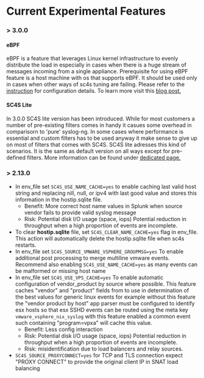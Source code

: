 # Current Experimental Features

### > 3.0.0
#### eBPF
eBPF is a feature that leverages Linux kernel infrastructure to evenly distribute the load in especially in cases when there is a huge stream of messages incoming from a single appliance.
Prerequisite for using eBPF feature is a host machine with os that supports eBPF. It should be used only in cases when other ways of sc4s tuning are failing. Please refer to the [instruction](./configuration.md#ebpf) for configuration details. 
To learn more visit this [blog post.](https://www.syslog-ng.com/community/b/blog/posts/syslog-ng-4-2-extra-udp-performance)
#### SC4S Lite
In 3.0.0 SC4S lite version has been introduced. While for most customers a number of pre-existing filters comes in handy it casues some overhead in comparisorn to 'pure' syslog-ng. In some cases where performance is essential and custom filters has to be used anyway it make sense to give up on most of filters that comes with SC4S. SC4S lite adresses this kind of scenarios. It is the same as default version on all ways except for pre-defined filters.
More information can be found under [dedicated page.](./lite.md)
### > 2.13.0

* In env_file set `SC4S_USE_NAME_CACHE=yes` to enable caching last valid host string and replacing nill, null, or ipv4 with last good value and stores this information in the hostip.sqlite file. 
    - Benefit: More correct host name values in Splunk when source vendor fails to provide valid syslog message
    - Risk: Potential disk I/O usage (space, iops) Potential reduction in throughput when a high proportion of events are incomplete.
* To clear **hostip.sqlite** file, set `SC4S_CLEAR_NAME_CACHE=yes` flag in env_file. This action will automatically delete  the hostip.sqlite file when sc4s restarts.
* In env_file set `SC4S_SOURCE_VMWARE_VSPHERE_GROUPMSG=yes` To enable additional post processing to merge multiline vmware events. Recommend also enabling `SC4S_USE_NAME_CACHE=yes` as many events can be malformed or missing host name
* In env_file set `SC4S_USE_VPS_CACHE=yes` To enable automatic configuration of vendor_product by source where possible. This feature caches "vendor" and "product" fields from to use in determination of the best values for 
generic linux events for example without this feature the "vendor product by host" app parser must be configured to identify esx hosts so that esx SSHD events can be routed using the meta key `vmware_vsphere_nix_syslog` with this feature enabled a common event such containing "program=vpxa" will cache this value. 
    - Benefit: Less config interaction
    - Risk: Potential disk I/O usage (space, iops) Potential reduction in throughput when a high proportion of events are incomplete.
    - Risk: misidentification due to load balancers and relay sources. 
* `SC4S_SOURCE_PROXYCONNECT=yes` for TCP and TLS connection expect "PROXY CONNECT" to provide the original client IP in SNAT load balancing